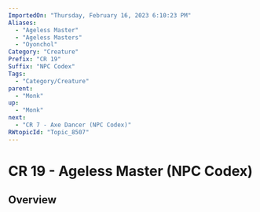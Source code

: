 ```yaml
---
ImportedOn: "Thursday, February 16, 2023 6:10:23 PM"
Aliases:
  - "Ageless Master"
  - "Ageless Masters"
  - "Oyonchol"
Category: "Creature"
Prefix: "CR 19"
Suffix: "NPC Codex"
Tags:
  - "Category/Creature"
parent:
  - "Monk"
up:
  - "Monk"
next:
  - "CR 7 - Axe Dancer (NPC Codex)"
RWtopicId: "Topic_8507"
---
```

# CR 19 - Ageless Master (NPC Codex)
## Overview
